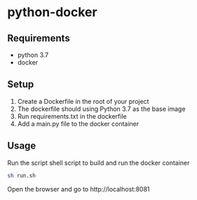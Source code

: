# python-docker

## Requirements

- python 3.7
- docker

## Setup

1. Create a Dockerfile in the root of your project
2. The dockerfile should using Python 3.7 as the base image
3. Run requirements.txt in the dockerfile
4. Add a main.py file to the docker container

## Usage

Run the script shell script to build and run the docker container

```bash
sh run.sh
```

Open the browser and go to http://localhost:8081